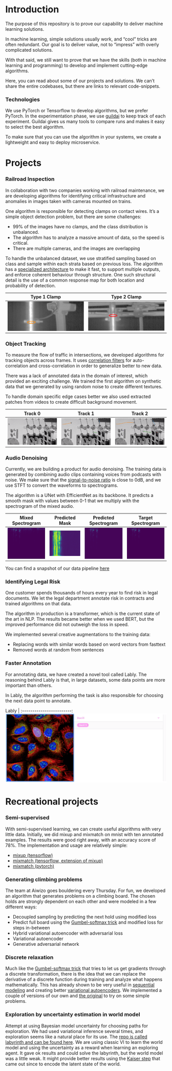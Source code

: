 # Introduction
The purpose of this repository is to prove our capability to deliver machine learning solutions.

In machine learning, simple solutions usually work, and “cool” tricks are often redundant. Our goal is to deliver value, not to “impress” with overly complicated solutions.

With that said, we still want to prove that we have the skills (both in machine learning and programming) to develop and implement cutting-edge algorithms.

Here, you can read about some of our projects and solutions. We can’t share the entire codebases, but there are links to relevant code-snippets.

### Technologies

We use PyTorch or Tensorflow to develop algorithms, but we prefer PyTorch. In the experimentation phase, we use [guildai](https://github.com/guildai/guildai) to keep track of each experiment. Guildai gives us many tools to compare runs and makes it easy to select the best algorithm.

To make sure that you can use the algorithm in your systems, we create a lightweight and easy to deploy microservice.

# Projects

### Railroad Inspection

In collaboration with two companies working with railroad maintenance, we are developing algorithms for identifying critical infrastructure and anomalies in images taken with cameras mounted on trains.

One algorithm is responsible for detecting clamps on contact wires. It’s a simple object detection problem, but there are some challenges:

- 99% of the images have no clamps, and the class distribution is unbalanced.
- The algorithm has to analyze a massive amount of data, so the speed is critical.
- There are multiple cameras, and the images are overlapping

To handle the unbalanced dataset, we use stratified sampling based on class and sample within each strata based on previous loss. The algorithm has a [specialized architecture](https://github.com/Aiwizo/capability/blob/master/railroad_inspection/architecture.py) to make it fast, to support multiple outputs, and enforce coherent behaviour through structure. One such structural detail is the use of a common response map for both location and probability of detection.

Type 1 Clamp              |  Type 2 Clamp
:------------------------:|:-------------------------:
![](https://github.com/Aiwizo/capability/blob/master/images/clamps1.png)  |  ![](https://github.com/Aiwizo/capability/blob/master/images/clamps2.png)

### Object Tracking

To measure the flow of traffic in intersections, we developed algorithms for tracking objects across frames. It uses [correlation filters](https://github.com/Aiwizo/capability/blob/master/object_tracking/correlation.py) for auto-correlation and cross-correlation in order to generalize better to new data.

There was a lack of annotated data in the domain of interest, which provided an exciting challenge. We trained the first algorithm on synthetic data that we generated by using random noise to create different textures.

To handle domain specific edge cases better we also used extracted patches from videos to create difficult background movement.


Track 0             |  Track 1            |  Track 2
:------------------------:|:-------------------------:|:-------------------------:
![](https://github.com/Aiwizo/capability/blob/master/images/track0.png)  |  ![](https://github.com/Aiwizo/capability/blob/master/images/track1.png)  |  ![](https://github.com/Aiwizo/capability/blob/master/images/track2.png)

### Audio Denoising

Currently, we are building a product for audio denoising. The training data is generated by combining audio clips containing voices from podcasts with noise. We make sure that the [signal-to-noise ratio](https://en.wikipedia.org/wiki/Signal-to-noise_ratio) is close to 0dB, and we use STFT to convert the waveforms to spectrograms.

The algorithm is a UNet with EfficientNet as its backbone. It predicts a smooth mask with values between 0-1 that we multiply with the spectrogram of the mixed audio.

Mixed Spectrogram             |  Predicted Mask          |  Predicted Spectrogram | Target Spectrogram |
:------------------------:|:-------------------------:|:-------------------------:|:-------------------------:
![](https://github.com/Aiwizo/capability/blob/master/images/mixed_spectrogram.png)  |  ![](https://github.com/Aiwizo/capability/blob/master/images/predicted_mask.png)  |  ![](https://github.com/Aiwizo/capability/blob/master/images/predicted_spectrogram.png)  |  ![](https://github.com/Aiwizo/capability/blob/master/images/target_spectrogram.png)

You can find a snapshot of our data pipeline [here](https://github.com/Aiwizo/capability/tree/master/audio_denoising/data.py)

### Identifying Legal Risk

One customer spends thousands of hours every year to find risk in legal documents. We let the legal department annotate risk in contracts and trained algorithms on that data.

The algorithm in production is a transformer, which is the current state of the art in NLP. The results became better when we used BERT, but the improved performance did not outweigh the loss in speed.

We implemented several creative augmentations to the training data:
- Replacing words with similar words based on word vectors from fasttext
- Removed words at random from sentences

### Faster Annotation

For annotating data, we have created a novel tool called Lably. The reasoning behind Lably is that, in large datasets, some data points are more important than others. 

In Lably, the algorithm performing the task is also responsible for choosing the next data point to annotate.

Lably                    |
:------------------------:
![](https://github.com/Aiwizo/capability/blob/master/images/annotating.png)

# Recreational projects

### Semi-supervised

With semi-supervised learning, we can create useful algorithms with very little data. Initially, we did mixup and mixmatch on mnist with ten annotated examples. The results were good right away, with an accuracy score of 78%. The implementation and usage are relatively simple:
- [mixup (tensorflow)](https://github.com/Aiwizo/capability/blob/master/semi_supervised/mixup.py)
- [mixmatch (tensorflow, extension of mixup)](https://github.com/Aiwizo/capability/blob/master/semi_supervised/mixmatch.py)
- [mixmatch (pytorch)](https://github.com/FelixAbrahamsson/mixmatch-pytorch)

### Generating climbing problems
The team at Aiwizo goes bouldering every Thursday. For fun, we developed an algorithm that generates problems on a climbing board. The chosen holds are strongly dependent on each other and were modeled in a few different ways:

- Decoupled sampling by predicting the next hold using modified loss
- Predict full board using the [Gumbel-softmax trick](https://pytorch.org/docs/stable/distributions.html#relaxedonehotcategorical) and modified loss for steps in-between
- Hybrid variational autoencoder with adversarial loss
- Variational autoencoder
- Generative adversarial network

### Discrete relaxation
Much like the [Gumbel-softmax trick](https://pytorch.org/docs/stable/distributions.html#relaxedonehotcategorical) that tries to let us get gradients through a discrete transformation, there is the idea that we can replace the derivative of a discrete function during training and analyze what happens mathematically. This has already shown to be very useful in [sequential modeling](https://arxiv.org/pdf/1801.09797.pdf) and creating better [variational autoencoders](https://arxiv.org/pdf/1906.00446.pdf). We implemented a couple of versions of our own and [the original](https://github.com/Aiwizo/capability/blob/master/discrete_relaxation/kaiser_step.py) to try on some simple problems.

### Exploration by uncertainty estimation in world model
Attempt at using Bayesian model uncertainty for choosing paths for exploration. We had used variational inference several times, and exploration seems like a natural place for its use. The [repo is called labyrinth and can be found here](https://github.com/samedii/labyrinth). We are using classic VI to learn the world model and using the uncertainty as a reward when learning an exploring agent. It gave ok results and could solve the labyrinth, but the world model was a little weak. It might provide better results using the [Kaiser step](https://github.com/Aiwizo/capability/blob/master/kaiser_step.py) that came out since to encode the latent state of the world.
